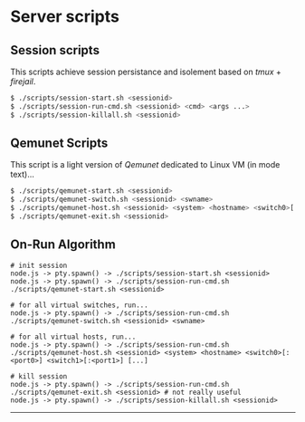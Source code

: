 # Server scripts

## Session scripts

This scripts achieve session persistance and isolement based on *tmux* + *firejail*.

```bash
$ ./scripts/session-start.sh <sessionid>
$ ./scripts/session-run-cmd.sh <sessionid> <cmd> <args ...>
$ ./scripts/session-killall.sh <sessionid>
```

## Qemunet Scripts

This script is a light version of *Qemunet* dedicated to Linux VM (in mode text)...

```bash
$ ./scripts/qemunet-start.sh <sessionid>
$ ./scripts/qemunet-switch.sh <sessionid> <swname>
$ ./scripts/qemunet-host.sh <sessionid> <system> <hostname> <switch0>[:<port0>] <switch1>[:<port1>] [...]
$ ./scripts/qemunet-exit.sh <sessionid>
```

## On-Run Algorithm

```
# init session
node.js -> pty.spawn() -> ./scripts/session-start.sh <sessionid>
node.js -> pty.spawn() -> ./scripts/session-run-cmd.sh ./scripts/qemunet-start.sh <sessionid>

# for all virtual switches, run...
node.js -> pty.spawn() -> ./scripts/session-run-cmd.sh ./scripts/qemunet-switch.sh <sessionid> <swname>

# for all virtual hosts, run...
node.js -> pty.spawn() -> ./scripts/session-run-cmd.sh ./scripts/qemunet-host.sh <sessionid> <system> <hostname> <switch0>[:<port0>] <switch1>[:<port1>] [...]

# kill session
node.js -> pty.spawn() -> ./scripts/session-run-cmd.sh ./scripts/qemunet-exit.sh <sessionid> # not really useful
node.js -> pty.spawn() -> ./scripts/session-killall.sh <sessionid>
```

---
